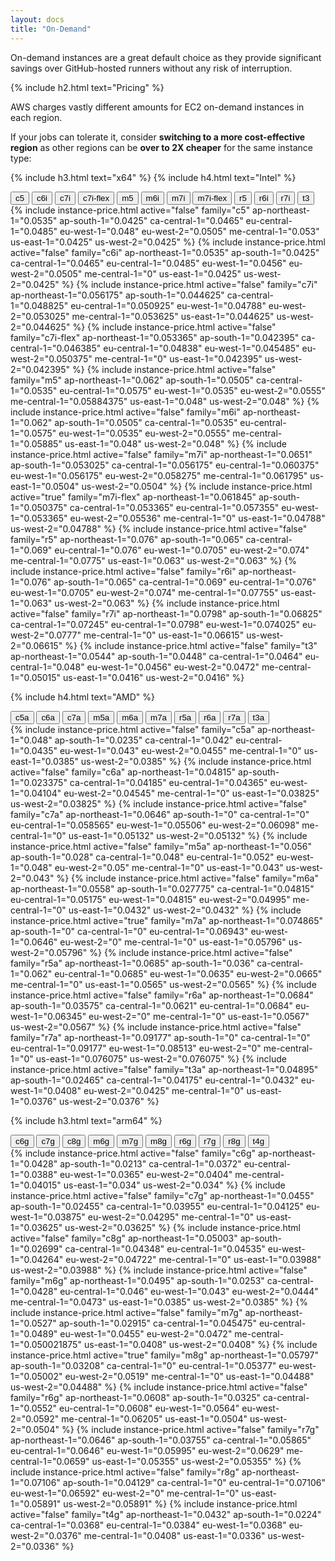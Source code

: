 ```yaml
---
layout: docs
title: "On-Demand"
---
```


On-demand instances are a great default choice as they provide significant savings over GitHub-hosted runners
without any risk of interruption.

{% include h2.html text="Pricing" %}

AWS charges vastly different amounts for EC2 on-demand instances in each region.

If your jobs can tolerate it, consider **switching to a more cost-effective region** as other regions can be **over to 2X cheaper** for the same instance type:

{% include h3.html text="x64" %}
{% include h4.html text="Intel" %}

<nav>
    <div class="nav nav-tabs" role="tablist">
        <button class="nav-link" id="nav-price-c5-tab" data-bs-toggle="tab" data-bs-target="#nav-price-c5" type="button" role="tab" aria-controls="nav-price-c5" aria-selected="false">c5</button>
        <button class="nav-link" id="nav-price-c6i-tab" data-bs-toggle="tab" data-bs-target="#nav-price-c6i" type="button" role="tab" aria-controls="nav-price-c6i" aria-selected="false">c6i</button>
        <button class="nav-link" id="nav-price-c7i-tab" data-bs-toggle="tab" data-bs-target="#nav-price-c7i" type="button" role="tab" aria-controls="nav-price-c7i" aria-selected="false">c7i</button>
        <button class="nav-link" id="nav-price-c7i-flex-tab" data-bs-toggle="tab" data-bs-target="#nav-price-c7i-flex" type="button" role="tab" aria-controls="nav-price-c7i-flex" aria-selected="false">c7i-flex</button>
        <button class="nav-link" id="nav-price-m5-tab" data-bs-toggle="tab" data-bs-target="#nav-price-m5" type="button" role="tab" aria-controls="nav-price-m5" aria-selected="false">m5</button>
        <button class="nav-link" id="nav-price-m6i-tab" data-bs-toggle="tab" data-bs-target="#nav-price-m6i" type="button" role="tab" aria-controls="nav-price-m6i" aria-selected="false">m6i</button>
        <button class="nav-link" id="nav-price-m7i-tab" data-bs-toggle="tab" data-bs-target="#nav-price-m7i" type="button" role="tab" aria-controls="nav-price-m7i" aria-selected="false">m7i</button>
        <button class="nav-link active" id="nav-price-m7i-flex-tab" data-bs-toggle="tab" data-bs-target="#nav-price-m7i-flex" type="button" role="tab" aria-controls="nav-price-m7i-flex" aria-selected="true">m7i-flex</button>
        <button class="nav-link" id="nav-price-r5-tab" data-bs-toggle="tab" data-bs-target="#nav-price-r5" type="button" role="tab" aria-controls="nav-price-r5" aria-selected="false">r5</button>
        <button class="nav-link" id="nav-price-r6i-tab" data-bs-toggle="tab" data-bs-target="#nav-price-r6i" type="button" role="tab" aria-controls="nav-price-r6i" aria-selected="false">r6i</button>
        <button class="nav-link" id="nav-price-r7i-tab" data-bs-toggle="tab" data-bs-target="#nav-price-r7i" type="button" role="tab" aria-controls="nav-price-r7i" aria-selected="false">r7i</button>
        <button class="nav-link" id="nav-price-t3-tab" data-bs-toggle="tab" data-bs-target="#nav-price-t3" type="button" role="tab" aria-controls="nav-price-t3" aria-selected="false">t3</button>
    </div>
</nav>
<div class="tab-content">
    {% include instance-price.html active="false" family="c5" ap-northeast-1="0.0535" ap-south-1="0.0425" ca-central-1="0.0465" eu-central-1="0.0485" eu-west-1="0.048" eu-west-2="0.0505" me-central-1="0.053" us-east-1="0.0425" us-west-2="0.0425" %}
    {% include instance-price.html active="false" family="c6i" ap-northeast-1="0.0535" ap-south-1="0.0425" ca-central-1="0.0465" eu-central-1="0.0485" eu-west-1="0.0456" eu-west-2="0.0505" me-central-1="0" us-east-1="0.0425" us-west-2="0.0425" %}
    {% include instance-price.html active="false" family="c7i" ap-northeast-1="0.056175" ap-south-1="0.044625" ca-central-1="0.048825" eu-central-1="0.050925" eu-west-1="0.04788" eu-west-2="0.053025" me-central-1="0.053625" us-east-1="0.044625" us-west-2="0.044625" %}
    {% include instance-price.html active="false" family="c7i-flex" ap-northeast-1="0.053365" ap-south-1="0.042395" ca-central-1="0.046385" eu-central-1="0.04838" eu-west-1="0.045485" eu-west-2="0.050375" me-central-1="0" us-east-1="0.042395" us-west-2="0.042395" %}
    {% include instance-price.html active="false" family="m5" ap-northeast-1="0.062" ap-south-1="0.0505" ca-central-1="0.0535" eu-central-1="0.0575" eu-west-1="0.0535" eu-west-2="0.0555" me-central-1="0.05884375" us-east-1="0.048" us-west-2="0.048" %}
    {% include instance-price.html active="false" family="m6i" ap-northeast-1="0.062" ap-south-1="0.0505" ca-central-1="0.0535" eu-central-1="0.0575" eu-west-1="0.0535" eu-west-2="0.0555" me-central-1="0.05885" us-east-1="0.048" us-west-2="0.048" %}
    {% include instance-price.html active="false" family="m7i" ap-northeast-1="0.0651" ap-south-1="0.053025" ca-central-1="0.056175" eu-central-1="0.060375" eu-west-1="0.056175" eu-west-2="0.058275" me-central-1="0.061795" us-east-1="0.0504" us-west-2="0.0504" %}
    {% include instance-price.html active="true" family="m7i-flex" ap-northeast-1="0.061845" ap-south-1="0.050375" ca-central-1="0.053365" eu-central-1="0.057355" eu-west-1="0.053365" eu-west-2="0.05536" me-central-1="0" us-east-1="0.04788" us-west-2="0.04788" %}
    {% include instance-price.html active="false" family="r5" ap-northeast-1="0.076" ap-south-1="0.065" ca-central-1="0.069" eu-central-1="0.076" eu-west-1="0.0705" eu-west-2="0.074" me-central-1="0.0775" us-east-1="0.063" us-west-2="0.063" %}
    {% include instance-price.html active="false" family="r6i" ap-northeast-1="0.076" ap-south-1="0.065" ca-central-1="0.069" eu-central-1="0.076" eu-west-1="0.0705" eu-west-2="0.074" me-central-1="0.07755" us-east-1="0.063" us-west-2="0.063" %}
    {% include instance-price.html active="false" family="r7i" ap-northeast-1="0.0798" ap-south-1="0.06825" ca-central-1="0.07245" eu-central-1="0.0798" eu-west-1="0.074025" eu-west-2="0.0777" me-central-1="0" us-east-1="0.06615" us-west-2="0.06615" %}
    {% include instance-price.html active="false" family="t3" ap-northeast-1="0.0544" ap-south-1="0.0448" ca-central-1="0.0464" eu-central-1="0.048" eu-west-1="0.0456" eu-west-2="0.0472" me-central-1="0.05015" us-east-1="0.0416" us-west-2="0.0416" %}
</div>

{% include h4.html text="AMD" %}
<nav>
    <div class="nav nav-tabs" role="tablist">
        <button class="nav-link" id="nav-price-c5a-tab" data-bs-toggle="tab" data-bs-target="#nav-price-c5a" type="button" role="tab" aria-controls="nav-price-c5a" aria-selected="false">c5a</button>
        <button class="nav-link" id="nav-price-c6a-tab" data-bs-toggle="tab" data-bs-target="#nav-price-c6a" type="button" role="tab" aria-controls="nav-price-c6a" aria-selected="false">c6a</button>
        <button class="nav-link" id="nav-price-c7a-tab" data-bs-toggle="tab" data-bs-target="#nav-price-c7a" type="button" role="tab" aria-controls="nav-price-c7a" aria-selected="false">c7a</button>
        <button class="nav-link" id="nav-price-m5a-tab" data-bs-toggle="tab" data-bs-target="#nav-price-m5a" type="button" role="tab" aria-controls="nav-price-m5a" aria-selected="false">m5a</button>
        <button class="nav-link" id="nav-price-m6a-tab" data-bs-toggle="tab" data-bs-target="#nav-price-m6a" type="button" role="tab" aria-controls="nav-price-m6a" aria-selected="false">m6a</button>
        <button class="nav-link active" id="nav-price-m7a-tab" data-bs-toggle="tab" data-bs-target="#nav-price-m7a" type="button" role="tab" aria-controls="nav-price-m7a" aria-selected="true">m7a</button>
        <button class="nav-link" id="nav-price-r5a-tab" data-bs-toggle="tab" data-bs-target="#nav-price-r5a" type="button" role="tab" aria-controls="nav-price-r5a" aria-selected="false">r5a</button>
        <button class="nav-link" id="nav-price-r6a-tab" data-bs-toggle="tab" data-bs-target="#nav-price-r6a" type="button" role="tab" aria-controls="nav-price-r6a" aria-selected="false">r6a</button>
        <button class="nav-link" id="nav-price-r7a-tab" data-bs-toggle="tab" data-bs-target="#nav-price-r7a" type="button" role="tab" aria-controls="nav-price-r7a" aria-selected="false">r7a</button>
        <button class="nav-link" id="nav-price-t3a-tab" data-bs-toggle="tab" data-bs-target="#nav-price-t3a" type="button" role="tab" aria-controls="nav-price-t3a" aria-selected="false">t3a</button>
    </div>
</nav>
<div class="tab-content">
    {% include instance-price.html active="false" family="c5a" ap-northeast-1="0.048" ap-south-1="0.0235" ca-central-1="0.042" eu-central-1="0.0435" eu-west-1="0.043" eu-west-2="0.0455" me-central-1="0" us-east-1="0.0385" us-west-2="0.0385" %}
    {% include instance-price.html active="false" family="c6a" ap-northeast-1="0.04815" ap-south-1="0.023375" ca-central-1="0.04185" eu-central-1="0.04365" eu-west-1="0.04104" eu-west-2="0.04545" me-central-1="0" us-east-1="0.03825" us-west-2="0.03825" %}
    {% include instance-price.html active="false" family="c7a" ap-northeast-1="0.0646" ap-south-1="0" ca-central-1="0" eu-central-1="0.058565" eu-west-1="0.05506" eu-west-2="0.06098" me-central-1="0" us-east-1="0.05132" us-west-2="0.05132" %}
    {% include instance-price.html active="false" family="m5a" ap-northeast-1="0.056" ap-south-1="0.028" ca-central-1="0.048" eu-central-1="0.052" eu-west-1="0.048" eu-west-2="0.05" me-central-1="0" us-east-1="0.043" us-west-2="0.043" %}
    {% include instance-price.html active="false" family="m6a" ap-northeast-1="0.0558" ap-south-1="0.027775" ca-central-1="0.04815" eu-central-1="0.05175" eu-west-1="0.04815" eu-west-2="0.04995" me-central-1="0" us-east-1="0.0432" us-west-2="0.0432" %}
    {% include instance-price.html active="true" family="m7a" ap-northeast-1="0.074865" ap-south-1="0" ca-central-1="0" eu-central-1="0.06943" eu-west-1="0.0646" eu-west-2="0" me-central-1="0" us-east-1="0.05796" us-west-2="0.05796" %}
    {% include instance-price.html active="false" family="r5a" ap-northeast-1="0.0685" ap-south-1="0.036" ca-central-1="0.062" eu-central-1="0.0685" eu-west-1="0.0635" eu-west-2="0.0665" me-central-1="0" us-east-1="0.0565" us-west-2="0.0565" %}
    {% include instance-price.html active="false" family="r6a" ap-northeast-1="0.0684" ap-south-1="0.03575" ca-central-1="0.0621" eu-central-1="0.0684" eu-west-1="0.06345" eu-west-2="0" me-central-1="0" us-east-1="0.0567" us-west-2="0.0567" %}
    {% include instance-price.html active="false" family="r7a" ap-northeast-1="0.09177" ap-south-1="0" ca-central-1="0" eu-central-1="0.09177" eu-west-1="0.08513" eu-west-2="0" me-central-1="0" us-east-1="0.076075" us-west-2="0.076075" %}
    {% include instance-price.html active="false" family="t3a" ap-northeast-1="0.04895" ap-south-1="0.02465" ca-central-1="0.04175" eu-central-1="0.0432" eu-west-1="0.0408" eu-west-2="0.0425" me-central-1="0" us-east-1="0.0376" us-west-2="0.0376" %}
</div>

{% include h3.html text="arm64" %}
<nav>
    <div class="nav nav-tabs" role="tablist">
        <button class="nav-link" id="nav-price-c6g-tab" data-bs-toggle="tab" data-bs-target="#nav-price-c6g" type="button" role="tab" aria-controls="nav-price-c6g" aria-selected="false">c6g</button>
        <button class="nav-link" id="nav-price-c7g-tab" data-bs-toggle="tab" data-bs-target="#nav-price-c7g" type="button" role="tab" aria-controls="nav-price-c7g" aria-selected="false">c7g</button>
        <button class="nav-link" id="nav-price-c8g-tab" data-bs-toggle="tab" data-bs-target="#nav-price-c8g" type="button" role="tab" aria-controls="nav-price-c8g" aria-selected="false">c8g</button>
        <button class="nav-link" id="nav-price-m6g-tab" data-bs-toggle="tab" data-bs-target="#nav-price-m6g" type="button" role="tab" aria-controls="nav-price-m6g" aria-selected="false">m6g</button>
        <button class="nav-link" id="nav-price-m7g-tab" data-bs-toggle="tab" data-bs-target="#nav-price-m7g" type="button" role="tab" aria-controls="nav-price-m7g" aria-selected="false">m7g</button>
        <button class="nav-link active" id="nav-price-m8g-tab" data-bs-toggle="tab" data-bs-target="#nav-price-m8g" type="button" role="tab" aria-controls="nav-price-m8g" aria-selected="true">m8g</button>
        <button class="nav-link" id="nav-price-r6g-tab" data-bs-toggle="tab" data-bs-target="#nav-price-r6g" type="button" role="tab" aria-controls="nav-price-r6g" aria-selected="false">r6g</button>
        <button class="nav-link" id="nav-price-r7g-tab" data-bs-toggle="tab" data-bs-target="#nav-price-r7g" type="button" role="tab" aria-controls="nav-price-r7g" aria-selected="false">r7g</button>
        <button class="nav-link" id="nav-price-r8g-tab" data-bs-toggle="tab" data-bs-target="#nav-price-r8g" type="button" role="tab" aria-controls="nav-price-r8g" aria-selected="false">r8g</button>
        <button class="nav-link" id="nav-price-t4g-tab" data-bs-toggle="tab" data-bs-target="#nav-price-t4g" type="button" role="tab" aria-controls="nav-price-t4g" aria-selected="false">t4g</button>
    </div>
</nav>
<div class="tab-content">
    {% include instance-price.html active="false" family="c6g" ap-northeast-1="0.0428" ap-south-1="0.0213" ca-central-1="0.0372" eu-central-1="0.0388" eu-west-1="0.0365" eu-west-2="0.0404" me-central-1="0.04015" us-east-1="0.034" us-west-2="0.034" %}
    {% include instance-price.html active="false" family="c7g" ap-northeast-1="0.0455" ap-south-1="0.02455" ca-central-1="0.03955" eu-central-1="0.04125" eu-west-1="0.03875" eu-west-2="0.04295" me-central-1="0" us-east-1="0.03625" us-west-2="0.03625" %}
    {% include instance-price.html active="false" family="c8g" ap-northeast-1="0.05003" ap-south-1="0.02699" ca-central-1="0.04348" eu-central-1="0.04535" eu-west-1="0.04264" eu-west-2="0.04722" me-central-1="0" us-east-1="0.03988" us-west-2="0.03988" %}
    {% include instance-price.html active="false" family="m6g" ap-northeast-1="0.0495" ap-south-1="0.0253" ca-central-1="0.0428" eu-central-1="0.046" eu-west-1="0.043" eu-west-2="0.0444" me-central-1="0.0473" us-east-1="0.0385" us-west-2="0.0385" %}
    {% include instance-price.html active="false" family="m7g" ap-northeast-1="0.0527" ap-south-1="0.02915" ca-central-1="0.045475" eu-central-1="0.0489" eu-west-1="0.0455" eu-west-2="0.0472" me-central-1="0.050021875" us-east-1="0.0408" us-west-2="0.0408" %}
    {% include instance-price.html active="true" family="m8g" ap-northeast-1="0.05797" ap-south-1="0.03208" ca-central-1="0" eu-central-1="0.05377" eu-west-1="0.05002" eu-west-2="0.0519" me-central-1="0" us-east-1="0.04488" us-west-2="0.04488" %}
    {% include instance-price.html active="false" family="r6g" ap-northeast-1="0.0608" ap-south-1="0.0325" ca-central-1="0.0552" eu-central-1="0.0608" eu-west-1="0.0564" eu-west-2="0.0592" me-central-1="0.06205" us-east-1="0.0504" us-west-2="0.0504" %}
    {% include instance-price.html active="false" family="r7g" ap-northeast-1="0.0646" ap-south-1="0.03755" ca-central-1="0.05865" eu-central-1="0.0646" eu-west-1="0.05995" eu-west-2="0.0629" me-central-1="0.0659" us-east-1="0.05355" us-west-2="0.05355" %}
    {% include instance-price.html active="false" family="r8g" ap-northeast-1="0.07106" ap-south-1="0.04129" ca-central-1="0" eu-central-1="0.07106" eu-west-1="0.06592" eu-west-2="0" me-central-1="0" us-east-1="0.05891" us-west-2="0.05891" %}
    {% include instance-price.html active="false" family="t4g" ap-northeast-1="0.0432" ap-south-1="0.0224" ca-central-1="0.0368" eu-central-1="0.0384" eu-west-1="0.0368" eu-west-2="0.0376" me-central-1="0.0408" us-east-1="0.0336" us-west-2="0.0336" %}
</div>
